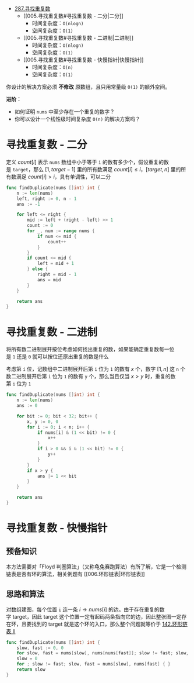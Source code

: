 - [287.寻找重复数](https://leetcode.cn/problems/find-the-duplicate-number/)
	- [[005.寻找重复数#寻找重复数 - 二分|二分]]
		- 时间复杂度：`O(nlogn)`
		- 空间复杂度：`O(1)`
	- [[005.寻找重复数#寻找重复数 - 二进制|二进制]]
		- 时间复杂度：`O(nlogn)`
		- 空间复杂度：`O(1)`
	- [[005.寻找重复数#寻找重复数 - 快慢指针|快慢指针]]
		- 时间复杂度：`O(n)`
		- 空间复杂度：`O(1)`

你设计的解决方案必须 **不修改** 原数组，且只用常量级 `O(1)` 的额外空间。

**进阶：**

- 如何证明 `nums` 中至少存在一个重复的数字？
- 你可以设计一个线性级时间复杂度 `O(n)` 的解决方案吗？

# 寻找重复数 - 二分

定义 $count[i]$ 表示 `nums` 数组中小于等于 `i` 的数有多少个，假设重复的数是 `target`，那么 $[1,target-1]$ 里的所有数满足 $count[i] \leq i$，$[target,n]$ 里的所有数满足 $count[i] \gt i$，具有单调性，可以二分

```go
func findDuplicate(nums []int) int {
	n := len(nums)
	left, right := 0, n - 1
	ans := -1

	for left <= right {
		mid := left + (right - left) >> 1
		count := 0
		for _, num := range nums {
			if num <= mid {
				count++
			}
		}
		if count <= mid {
			left = mid + 1
		} else {
			right = mid - 1
			ans = mid
		}
	}

	return ans
}
```

# 寻找重复数 - 二进制

将所有数二进制展开按位考虑如何找出重复的数，如果能确定重复数每一位是 `1` 还是 `0` 就可以按位还原出重复的数是什么

考虑第 `i` 位，记数组中二进制展开后第 `i` 位为 `1` 的数有 $x$ 个，数字 $[1,n]$ 这 `n` 个数二进制展开后第 `i` 位为 `1` 的数有 `y` 个，那么当且仅当 $x \gt y$ 时，重复的数第 `i` 位为 `1`

```go
func findDuplicate(nums []int) int {
	n := len(nums)
	ans := 0

	for bit := 0; bit < 32; bit++ {
		x, y := 0, 0
		for i := 0; i < n; i++ {
			if nums[i] & (1 << bit) != 0 {
				x++
			}
			if i > 0 && i & (1 << bit) != 0 {
				y++
			}
		}
		if x > y {
			ans |= 1 << bit
		}
	}

	return ans
}
```

# 寻找重复数 - 快慢指针

## 预备知识

本方法需要对「Floyd 判圈算法」（又称龟兔赛跑算法）有所了解，它是一个检测链表是否有环的算法，相关例题有 [[006.环形链表|环形链表]]

## 思路和算法

对数组建图，每个位置 `i` 连一条 $i \rightarrow nums[i]$ 的边。由于存在重复的数字 target，因此 target 这个位置一定有起码两条指向它的边，因此整张图一定存在环，且要找到的 target 就是这个环的入口，那么整个问题就等价于 [142.环形链表 II](https://leetcode.cn/problems/linked-list-cycle-ii/description/)

```go
func findDuplicate(nums []int) int {
	slow, fast := 0, 0
	for slow, fast = nums[slow], nums[nums[fast]]; slow != fast; slow, fast = nums[slow], nums[nums[fast]] { }
	slow = 0
	for ; slow != fast; slow, fast = nums[slow], nums[fast] { }
	return slow
}
```
